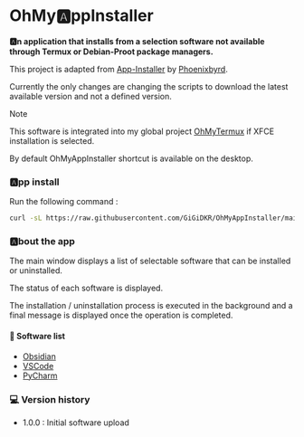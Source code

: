 # OhMy🅰️ppInstaller

**🅰️n application that installs from a selection software not available through Termux or Debian-Proot package managers.**

This project is adapted from [App-Installer](https://github.com/phoenixbyrd/App-Installer) by [Phoenixbyrd](https://github.com/phoenixbyrd).

Currently the only changes are changing the scripts to download the latest available version and not a defined version.

> [!NOTE]
> This software is integrated into my global project [OhMyTermux](https://github.com/GiGiDKR/OhMyTermux) if XFCE installation is selected.
> 
> By default OhMyAppInstaller shortcut is available on the desktop.

### 🅰️pp install

Run the following command :
```bash
curl -sL https://raw.githubusercontent.com/GiGiDKR/OhMyAppInstaller/main/setup.sh -o setup.sh && chmod +x setup.sh && ./setup.sh
```

### 🅰️bout the app

The main window displays a list of selectable software that can be installed or uninstalled.

The status of each software is displayed.

The installation / uninstallation process is executed in the background and a final message is displayed once the operation is completed.

#### 🛒 Software list
- [Obsidian]()
- [VSCode]()
- [PyCharm]()

### 💻 Version history
- 1.0.0 : Initial software upload 
